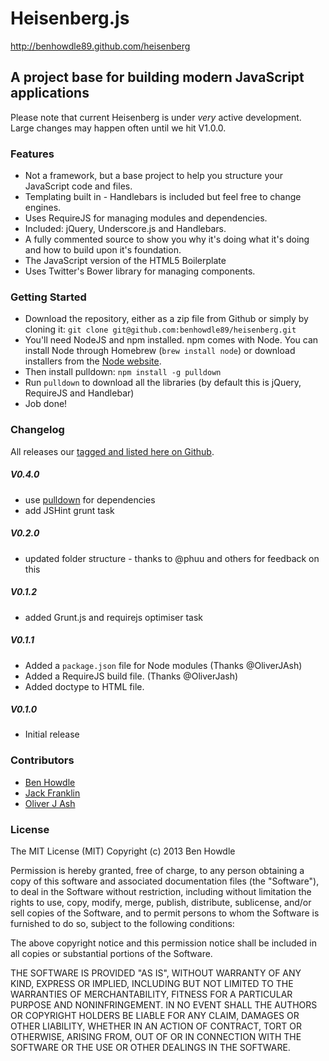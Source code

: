 # Heisenberg.js

http://benhowdle89.github.com/heisenberg

## A project base for building modern JavaScript applications

Please note that current Heisenberg is under _very_ active development. Large changes may happen often until we hit V1.0.0.

### Features

* Not a framework, but a base project to help you structure your JavaScript code and files.
* Templating built in - Handlebars is included but feel free to change engines.
* Uses RequireJS for managing modules and dependencies.
* Included: jQuery, Underscore.js and Handlebars.
* A fully commented source to show you why it's doing what it's doing and how to build upon it's foundation.
* The JavaScript version of the HTML5 Boilerplate
* Uses Twitter's Bower library for managing components.

### Getting Started

* Download the repository, either as a zip file from Github or simply by cloning it: `git clone git@github.com:benhowdle89/heisenberg.git`
* You'll need NodeJS and npm installed. npm comes with Node. You can install Node through Homebrew (`brew install node`) or download installers from the [Node website](http://nodejs.org/).
* Then install pulldown: `npm install -g pulldown`
* Run `pulldown` to download all the libraries (by default this is jQuery, RequireJS and Handlebar)
* Job done!

### Changelog

All releases our [tagged and listed here on Github](https://github.com/benhowdle89/heisenberg/tags).

##### V0.4.0
- use [pulldown](http://github.com/jackfranklin/pulldown) for dependencies
- add JSHint grunt task

##### V0.2.0
- updated folder structure - thanks to @phuu and others for feedback on this

##### V0.1.2
- added Grunt.js and requirejs optimiser task

##### V0.1.1
- Added a `package.json` file for Node modules (Thanks @OliverJAsh)
- Added a RequireJS build file. (Thanks @OliverJash)
- Added doctype to HTML file.

##### V0.1.0
- Initial release

### Contributors
- [Ben Howdle](http://github.com/benhowdle)
- [Jack Franklin](http://github.com/jackfranklin)
- [Oliver J Ash](https://github.com/OliverJAsh)

### License

The MIT License (MIT)
Copyright (c) 2013 Ben Howdle

Permission is hereby granted, free of charge, to any person obtaining a copy of this software and associated documentation files (the "Software"), to deal in the Software without restriction, including without limitation the rights to use, copy, modify, merge, publish, distribute, sublicense, and/or sell copies of the Software, and to permit persons to whom the Software is furnished to do so, subject to the following conditions:

The above copyright notice and this permission notice shall be included in all copies or substantial portions of the Software.

THE SOFTWARE IS PROVIDED "AS IS", WITHOUT WARRANTY OF ANY KIND, EXPRESS OR IMPLIED, INCLUDING BUT NOT LIMITED TO THE WARRANTIES OF MERCHANTABILITY, FITNESS FOR A PARTICULAR PURPOSE AND NONINFRINGEMENT. IN NO EVENT SHALL THE AUTHORS OR COPYRIGHT HOLDERS BE LIABLE FOR ANY CLAIM, DAMAGES OR OTHER LIABILITY, WHETHER IN AN ACTION OF CONTRACT, TORT OR OTHERWISE, ARISING FROM, OUT OF OR IN CONNECTION WITH THE SOFTWARE OR THE USE OR OTHER DEALINGS IN THE SOFTWARE.

